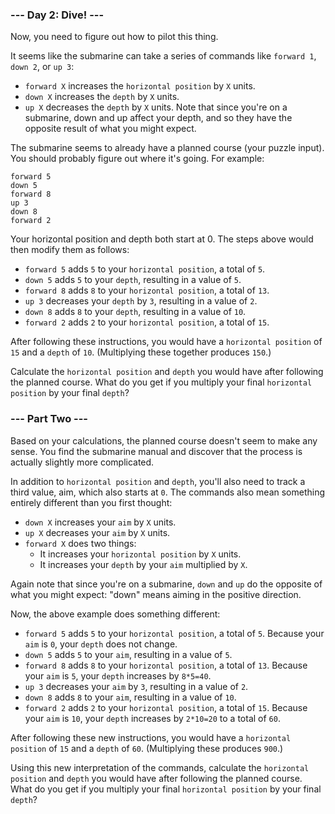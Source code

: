 ### --- Day 2: Dive! ---

Now, you need to figure out how to pilot this thing.

It seems like the submarine can take a series of commands like `forward 1`, `down 2`, or `up 3`:
- `forward X` increases the `horizontal position` by `X` units.
- `down X` increases the `depth` by `X` units.
- `up X` decreases the `depth` by `X` units.
Note that since you're on a submarine, down and up affect your depth, and so they have the opposite result of what you might expect.

The submarine seems to already have a planned course (your puzzle input). You should probably figure out where it's going. For example:
```
forward 5
down 5
forward 8
up 3
down 8
forward 2
```
Your horizontal position and depth both start at 0. The steps above would then modify them as follows:
- `forward 5` adds `5` to your `horizontal position`, a total of `5`.
- `down 5` adds `5` to your `depth`, resulting in a value of `5`.
- `forward 8` adds `8` to your `horizontal position`, a total of `13`.
- `up 3` decreases your `depth` by `3`, resulting in a value of `2`.
- `down 8` adds `8` to your `depth`, resulting in a value of `10`.
- `forward 2` adds `2` to your `horizontal position`, a total of `15`.

After following these instructions, you would have a `horizontal position` of `15` and a `depth` of `10`. (Multiplying these together produces `150`.)

Calculate the `horizontal position` and `depth` you would have after following the planned course. What do you get if you multiply your final `horizontal position` by your final `depth`?

### --- Part Two ---

Based on your calculations, the planned course doesn't seem to make any sense. You find the submarine manual and discover that the process is actually slightly more complicated.

In addition to `horizontal position` and `depth`, you'll also need to track a third value, aim, which also starts at `0`. The commands also mean something entirely different than you first thought:
- `down X` increases your `aim` by `X` units.
- `up X` decreases your `aim` by `X` units.
- `forward X` does two things:
    -  It increases your `horizontal position` by `X` units.
    -  It increases your `depth` by your `aim` multiplied by `X`.

Again note that since you're on a submarine, `down` and `up` do the opposite of what you might expect: "down" means aiming in the positive direction.

Now, the above example does something different:

- `forward 5` adds `5` to your `horizontal position`, a total of `5`. Because your `aim` is `0`, your `depth` does not change.
- `down 5` adds `5` to your `aim`, resulting in a value of `5`.
- `forward 8` adds `8` to your `horizontal position`, a total of `13`. Because your `aim` is `5`, your `depth` increases by `8*5=40`.
- `up 3` decreases your `aim` by `3`, resulting in a value of `2`.
- `down 8` adds `8` to your `aim`, resulting in a value of `10`.
- `forward 2` adds `2` to your `horizontal position`, a total of `15`. Because your `aim` is `10`, your `depth` increases by `2*10=20` to a total of `60`.

After following these new instructions, you would have a `horizontal position` of `15` and a `depth` of `60`. (Multiplying these produces `900`.)

Using this new interpretation of the commands, calculate the `horizontal position` and `depth` you would have after following the planned course. What do you get if you multiply your final `horizontal position` by your final `depth`?
